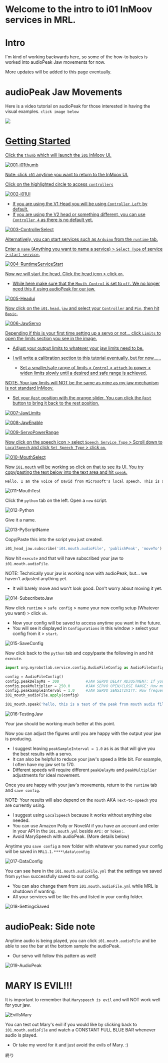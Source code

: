 Welcome to the intro to i01 InMoov services in MRL. 
= 

Intro
= 

I'm kind of working backwards here, so some of the how-to basics is worked into audioPeak Jaw movements for now. 

More updates will be added to this page eventually.

audioPeak Jaw Movements
=

Here is a video tutorial on audioPeak for those interested in having the visual examples. ```click image below```

<a href="https://youtu.be/Q55iQEN8Z1Y?si=eoSieSf14OGaoMij" />
<img src="https://github.com/CyberSyntek/i01InMoovIntro/assets/81597534/57f5ddc9-0ead-404e-909e-66d4a3c61134" />

Getting Started
= 

Click the ```thumb``` which will launch the ```i01``` InMoov UI.

![001-i01thumb](https://github.com/CyberSyntek/i01InMoovIntro/assets/81597534/40d01e00-8c01-4508-beb3-15f7abaafdee)

Note: click ```i01``` anytime you want to return to the InMoov UI. 

Click on the highlighted circle to access ```controllers```

![002-i01UI](https://github.com/CyberSyntek/i01InMoovIntro/assets/81597534/9459eeed-7e0d-402a-913f-308062e153e9)


- If you are using the V1 Head you will be using ```Controller Left``` by default.
- If you are using the V2 head or something different, you can use ```Controller 4``` as there is no default yet. 

![003-ControllerSelect](https://github.com/CyberSyntek/i01InMoovIntro/assets/81597534/f80e752c-26ed-4f4a-a841-abf08c2d68c9)

Alternatively, you can start services such as ```Arduino``` from the ```runtime``` tab.

Enter a ```name``` (Anything you want to name a service) > ```Select Type``` of service > ```start service```. 

![004-RuntimeServiceStart](https://github.com/CyberSyntek/i01InMoovIntro/assets/81597534/711eae60-90ca-479b-a2f2-bc7176b2ba34)

Now we will start the head. Click the head icon > click ```on```. 
- While here make sure that the ```Mouth Control``` is set to ```off```. We no longer need this if using audioPeak for our jaw.
  
![005-Headui](https://github.com/CyberSyntek/i01InMoovIntro/assets/81597534/bab88ab9-6464-4959-9eb8-83e11a6b900a)


Now click on the ```i01.head.jaw``` and select your ```Controller``` and ```Pin```, then hit ```Basic```. 

![006-JawServo](https://github.com/CyberSyntek/i01InMoovIntro/assets/81597534/b09e7451-3b36-47ae-9995-def7c0fd06f3)

Depending if this is your first time setting up a servo or not... click ```Limits``` to open the limits section you see in the image. 
- Adjust your output limits to whatever your jaw limits need to be.

- I will write a calibration section to this tutorial eventually, but for now......
     - Set a smaller/safe range of limits > ```Control``` > ```attach``` to power > widen limits slowly until a desired and safe range is achieved.

NOTE: Your jaw limits will NOT be the same as mine as my jaw mechanism is not standard InMoov.

- Set your ```Rest``` position with the orange slider. You can click the ```Rest``` button to bring it back to the rest position. 

![007-JawLimits](https://github.com/CyberSyntek/i01InMoovIntro/assets/81597534/174ad7b1-ff08-412c-9880-8b3ea2e54dc4)

![008-JawEnable](https://github.com/CyberSyntek/i01InMoovIntro/assets/81597534/addf26ec-6b6a-451b-aa0b-81e43efdebc8)

![009-ServoPowerRange](https://github.com/CyberSyntek/i01InMoovIntro/assets/81597534/fd37df1c-8ed0-458b-8f43-ac06b9c4a47a)

Now click on the speech icon > select ```Speech Service Type``` > Scroll down to ```LocalSpeech``` and click ```Set Speech Type``` > click ```on```. 

![010-MouthSelect](https://github.com/CyberSyntek/i01InMoovIntro/assets/81597534/4bc96135-177e-4488-974a-cf583909d47e)

Now ```i01.mouth``` will be working so click on that to see its UI. You try copy/pasting the text below into the text area and hit ```speak```.

```xml
Hello. I am the voice of David from Microsoft's local speech. This is an example of me speaking.
```

![011-MouthTest](https://github.com/CyberSyntek/i01InMoovIntro/assets/81597534/4cc1d9d4-4dc3-4604-93e0-86c43aacdc09)

Click the ```python``` tab on the left. Open a ```new``` script. 

![012-Python](https://github.com/CyberSyntek/i01InMoovIntro/assets/81597534/738eeac4-06e3-45ca-b6db-ccd947f55012)

Give it a name. 

![013-PyScriptName](https://github.com/CyberSyntek/i01InMoovIntro/assets/81597534/74118779-36aa-4f92-a845-3dacd067a15b)

Copy/Paste this into the script you just created.

```py
i01_head_jaw.subscribe('i01.mouth.audioFile', 'publishPeak', 'moveTo')
```

Now hit ```execute``` and that will have subscribed your jaw to ```i01.mouth.audioFile```.

NOTE: Technically your jaw is working now with audioPeak, but... we haven't adjusted anything yet. 
   - It will barely move and won't look good. Don't worry about moving it yet. 

![014-SubscribetoJaw](https://github.com/CyberSyntek/i01InMoovIntro/assets/81597534/f24dbc75-f9ca-482d-996b-b870cd7b1fbb)

Now click ```runtime``` > ```safe config``` > name your new config setup (Whatever you want) > click ```ok```. 
- Now your config will be saved to access anytime you want in the future. 
 - You will see it displayed in ```Configurations``` in this window > select your config from it > ```start```.

![015-SaveConfig](https://github.com/CyberSyntek/i01InMoovIntro/assets/81597534/8ef1cb56-ac48-421f-b442-1e1c5be05635)

Now click back to the ```python``` tab and copy/paste the following in and hit ```execute```. 

```py 
import org.myrobotlab.service.config.AudioFileConfig as AudioFileConfig

config = AudioFileConfig()
config.peakDelayMs = 300            #JAW SERVO DELAY ADJUSTMENT: If you need to delay the servo to line up with audio.
config.peakMultiplier = 250.0       #JAW SERVO OPEN/CLOSE RANGE: How much the mouth can open.
config.peakSampleInterval = 1.0     #JAW SERVO SENSITIVITY: How frequently the servo can respond to the audioPeak. 
i01_mouth_audioFile.apply(config)

i01_mouth.speak('hello, this is a test of the peak from mouth audio file')
```

![016-TestingJaw](https://github.com/CyberSyntek/i01InMoovIntro/assets/81597534/de9904ca-39a0-45dd-8286-b12fc2d15b06)

Your jaw should be working much better at this point. 

Now you can adjust the figures until you are happy with the output your jaw is producing. 
- I suggest leaving ```peakSampleInterval = 1.0``` as is as that will give you the best results with a servo.
- It can also be helpful to reduce your jaw's speed a little bit. For example, I often have my jaw set to 170.
- Different speeds will require different ```peakDelayMs``` and ```peakMultiplier``` adjustments for ideal movement.

Once you are happy with your jaw's movements, return to the ```runtime``` tab and ```save config```. 

NOTE: Your results will also depend on the ```mouth``` AKA ```Text-to-speech``` you are currently using. 
- I suggest using ```LocalSpeech``` because it works without anything else needed.
- You can use Amazon Polly or NovelAI if you have an account and enter in your API in the ```i01.mouth.yml``` beside ```API:``` or ```Token:```.  
- Avoid MarySpeech with audioPeak. (More details below)

Anytime you ```save config``` a new folder with whatever you named your config will be saved in ```MRL1.1.****\data\config```

![017-DataConfig](https://github.com/CyberSyntek/i01InMoovIntro/assets/81597534/6421d2c7-ce8e-4991-8deb-6c7a4ed177ad)

You can see here in the ```i01.mouth.audioFile.yml``` that the settings we saved from ```python``` successfully saved to our config. 
  - You can also change them from ```i01.mouth.audioFile.yml``` while MRL is shutdown if wanting. 
  - All your services will be like this and listed in your config folder. 

![018-SettingsSaved](https://github.com/CyberSyntek/i01InMoovIntro/assets/81597534/a6673c9a-61ab-463f-bded-963d49282ebd)

audioPeak: Side note
= 

Anytime audio is being played, you can click ```i01.mouth.audioFile``` and be able to see the bar at the bottom sample the audioPeak. 
- Our servo will follow this pattern as well!

![019-AudioPeak](https://github.com/CyberSyntek/i01InMoovIntro/assets/81597534/2e2bc6ad-fe53-404f-a45e-7da8ab4a1338)

MARY IS EVIL!!!
=

It is important to remember that ```Maryspeech is evil``` and will NOT work well for your jaw. 

![EvilIsMary](https://github.com/CyberSyntek/i01InMoovIntro/assets/81597534/9e5063cb-b536-4d82-8030-b929c26a200b)

You can test out Mary's evil if you would like by clicking back to ```i01.mouth.audioFile``` and watch a CONSTANT FULL BLUE BAR whenever audio is played. 
- Or take my word for it and just avoid the evils of Mary. :)

終り
